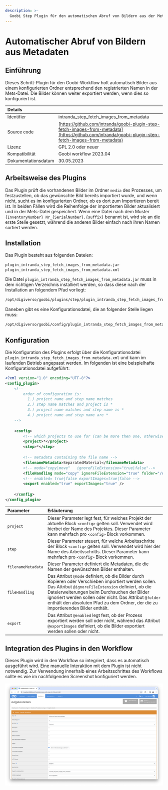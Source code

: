 ```yaml
---
description: >-
  Goobi Step Plugin für den automatischen Abruf von Bildern aus der Mets-Datei.
---
```


# Automatischer Abruf von Bildern aus Metadaten


## Einführung
Dieses Schritt-Plugin für den Goobi-Workflow holt automatisch Bilder aus einem konfigurierten Ordner entsprechend den registrierten Namen in der Mets-Datei. Die Bilder können weiter exportiert werden, wenn dies so konfiguriert ist.

| Details |  |
| :--- | :--- |
| Identifier | intranda_step_fetch_images_from_metadata |
| Source code | [https://github.com/intranda/goobi-plugin-step-fetch-images-from-metadata](https://github.com/intranda/goobi-plugin-step-fetch-images-from-metadata) |
| Lizenz | GPL 2.0 oder neuer |
| Kompatibilität | Goobi workflow 2023.04 |
| Dokumentationsdatum | 30.05.2023 |


## Arbeitsweise des Plugins
Das Plugin prüft die vorhandenen Bilder im Ordner `media` des Prozesses, um festzustellen, ob das gewünschte Bild bereits importiert wurde, und wenn nicht, sucht es im konfigurierten Ordner, ob es dort zum Importieren bereit ist.
In beiden Fällen wird die Reihenfolge der importierten Bilder aktualisiert und in der Mets-Datei gespeichert.
Wenn eine Datei nach dem Muster `{InventoryNumber} Nr_{SerialNumber}.{suffix}` benannt ist, wird sie an die erste Stelle gesetzt, während die anderen Bilder einfach nach ihren Namen sortiert werden.


## Installation
Das Plugin besteht aus folgenden Dateien:

```text
plugin_intranda_step_fetch_images_from_metadata.jar
plugin_intranda_step_fetch_images_from_metadata.xml
```

Die Datei `plugin_intranda_step_fetch_images_from_metadata.jar` muss in dem richtigen Verzeichnis installiert werden, so dass diese nach der Installation an folgendem Pfad vorliegt:

```bash
/opt/digiverso/goobi/plugins/step/plugin_intranda_step_fetch_images_from_metadata.jar
```

Daneben gibt es eine Konfigurationsdatei, die an folgender Stelle liegen muss:

```bash
/opt/digiverso/goobi/config/plugin_intranda_step_fetch_images_from_metadata.xml
```

## Konfiguration

Die Konfiguration des Plugins erfolgt über die Konfigurationsdatei `plugin_intranda_step_fetch_images_from_metadata.xml` und kann im laufenden Betrieb angepasst werden. Im folgenden ist eine beispielhafte Konfigurationsdatei aufgeführt:

```xml
<?xml version="1.0" encoding="UTF-8"?>
<config_plugin>
    <!--
        order of configuration is:
          1.) project name and step name matches
          2.) step name matches and project is *
          3.) project name matches and step name is *
          4.) project name and step name are *
    -->
    
    <config>
        <!-- which projects to use for (can be more then one, otherwise use *) -->
        <project>*</project>
        <step>*</step>
        
        <!-- metadata containing the file name -->
        <filenameMetadata>SeparatedMaterial</filenameMetadata>
        <!-- mode="copy|move"   ignoreFileExtension="true|false"-->
        <fileHandling mode="copy" ignoreFileExtension="true" folder="/opt/digiverso/import/images/" />
        <!-- enabled= true|false exportImages=true|false -->
        <export enabled="true" exportImages="true" />

    </config>
</config_plugin>
```

| Parameter | Erläuterung |
| :--- | :--- |
| `project` | Dieser Parameter legt fest, für welches Projekt der aktuelle Block `<config>` gelten soll. Verwendet wird hierbei der Name des Projektes. Dieser Parameter kann mehrfach pro `<config>` Block vorkommen. |
| `step` | Dieser Parameter steuert, für welche Arbeitsschritte der Block `<config>` gelten soll. Verwendet wird hier der Name des Arbeitsschritts. Dieser Parameter kann mehrfach pro `<config>` Block vorkommen. |
| `filenameMetadata` | Dieser Parameter definiert die Metadaten, die die Namen der gewünschten Bilder enthalten.  |
| `fileHandling` | Das Attribut `@mode` definiert, ob die Bilder durch Kopieren oder Verschieben importiert werden sollen. Das Attribut `@ignoreFileExtension` definiert, ob die Dateierweiterungen beim Durchsuchen der Bilder ignoriert werden sollen oder nicht. Das Attribut `@folder` enthält den absoluten Pfad zu dem Ordner, der die zu importierenden Bilder enthält.  |
| `export` | Das Attribut `@enabled` legt fest, ob der Prozess exportiert werden soll oder nicht, während das Attribut `@exportImages` definiert, ob die Bilder exportiert werden sollen oder nicht.  |


## Integration des Plugins in den Workflow
Dieses Plugin wird in den Workflow so integriert, dass es automatisch ausgeführt wird. Eine manuelle Interaktion mit dem Plugin ist nicht notwendig. Zur Verwendung innerhalb eines Arbeitsschrittes des Workflows sollte es wie im nachfolgenden Screenshot konfiguriert werden.

![Integration des Plugins in den Workflow](../.gitbook/assets/intranda_step_fetch_images_from_metadata_de.png)
